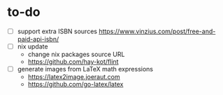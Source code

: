 # to-do

- [ ] support extra ISBN sources <https://www.vinzius.com/post/free-and-paid-api-isbn/>
- [ ] nix update
  - change nix packages source URL
  - <https://github.com/hay-kot/flint>
- [ ] generate images from LaTeX math expressions
  - <https://latex2image.joeraut.com>
  - <https://github.com/go-latex/latex>
